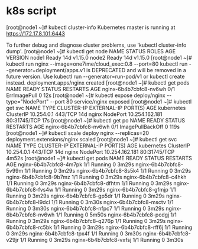 # k8s script


[root@node1 ~]# kubectl cluster-info
Kubernetes master is running at https://172.17.8.101:6443

To further debug and diagnose cluster problems, use 'kubectl cluster-info dump'.
[root@node1 ~]# kubectl get node
NAME    STATUS   ROLES    AGE   VERSION
node1   Ready    <none>   14d   v1.15.0
node2   Ready    <none>   14d   v1.15.0
[root@node1 ~]# kubectl run nginx --image=one7ime/cloud_exec:0.8 --port=80
kubectl run --generator=deployment/apps.v1 is DEPRECATED and will be removed in a future version. Use kubectl run --generator=run-pod/v1 or kubectl create instead.
deployment.apps/nginx created
[root@node1 ~]# kubectl get pods
NAME                     READY   STATUS         RESTARTS   AGE
nginx-6b4b7cbfc8-nv6wh   0/1     ErrImagePull   0          12s
[root@node1 ~]# kubectl expose deploy/nginx --type="NodePort" --port 80
service/nginx exposed
[root@node1 ~]# kubectl get svc
NAME         TYPE        CLUSTER-IP       EXTERNAL-IP   PORT(S)        AGE
kubernetes   ClusterIP   10.254.0.1       <none>        443/TCP        14d
nginx        NodePort    10.254.162.181   <none>        80:31745/TCP   17s
[root@node1 ~]# kubectl get po
NAME                     READY   STATUS             RESTARTS   AGE
nginx-6b4b7cbfc8-nv6wh   0/1     ImagePullBackOff   0          119s
[root@node1 ~]# kubectl scale deploy nginx --replicas=20
deployment.extensions/nginx scaled
[root@node1 ~]# kubectl get svc
NAME         TYPE        CLUSTER-IP       EXTERNAL-IP   PORT(S)        AGE
kubernetes   ClusterIP   10.254.0.1       <none>        443/TCP        14d
nginx        NodePort    10.254.162.181   <none>        80:31745/TCP   4m52s
[root@node1 ~]# kubectl get pods
NAME                     READY   STATUS    RESTARTS   AGE
nginx-6b4b7cbfc8-4m7pk   1/1     Running   0          3m29s
nginx-6b4b7cbfc8-5v99m   1/1     Running   0          3m29s
nginx-6b4b7cbfc8-8s5k4   1/1     Running   0          3m29s
nginx-6b4b7cbfc8-9b7mz   1/1     Running   0          3m29s
nginx-6b4b7cbfc8-c4hkh   1/1     Running   0          3m29s
nginx-6b4b7cbfc8-dfhtm   1/1     Running   0          3m29s
nginx-6b4b7cbfc8-fvs4w   1/1     Running   0          3m29s
nginx-6b4b7cbfc8-gfmjp   1/1     Running   0          3m29s
nginx-6b4b7cbfc8-gp5dr   1/1     Running   0          3m29s
nginx-6b4b7cbfc8-l9dcl   1/1     Running   0          3m30s
nginx-6b4b7cbfc8-msctv   1/1     Running   0          3m30s
nginx-6b4b7cbfc8-nfpc7   1/1     Running   0          3m29s
nginx-6b4b7cbfc8-nv6wh   1/1     Running   0          5m50s
nginx-6b4b7cbfc8-pcdgj   1/1     Running   0          3m29s
nginx-6b4b7cbfc8-q276p   1/1     Running   0          3m29s
nginx-6b4b7cbfc8-rc5bk   1/1     Running   0          3m29s
nginx-6b4b7cbfc8-rff6j   1/1     Running   0          3m29s
nginx-6b4b7cbfc8-tpx4f   1/1     Running   0          3m30s
nginx-6b4b7cbfc8-v29jr   1/1     Running   0          3m29s
nginx-6b4b7cbfc8-vxfsj   1/1     Running   0          3m30s

